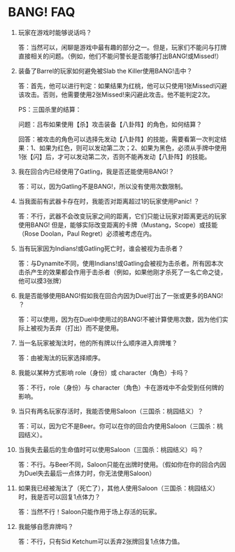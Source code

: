 # BANG! FAQ

1. 玩家在游戏时能够说话吗？

    答：当然可以，闲聊是游戏中最有趣的部分之一。但是，玩家们不能问与打牌直接相关的问题。（例如，他们不能问警长是否能够打出BANG!或Missed!）

1. 装备了Barrel的玩家如何避免被Slab the Killer使用BANG!击中？

    答：首先，他可以进行判定：如果结果为红桃，他可以只使用1张Missed!闪避该攻击。否则，他需要使用2张Missed!来闪避此攻击。他不能判定2次。

    PS：三国杀里的结算：
    
    问题：吕布如果使用【杀】攻击装备【八卦阵】的角色，如何结算？

    回答：被攻击的角色可以选择先发动【八卦阵】的技能，需要看第一次判定结果：1、如果为红色，则可以发动第二次；2、如果为黑色，必须从手牌中使用1张【闪】后，才可以发动第二次，否则不能再发动【八卦阵】的技能。

1. 我在回合内已经使用了Gatling，我是否还能使用BANG!？
    
    答：可以，因为Gatling不是BANG!，所以没有使用次数限制。

1. 当我面前有武器卡存在时，我能否对距离超过1的玩家使用Panic! ？

    答：不行，武器不会改变玩家之间的距离，它们只能让玩家对距离更远的玩家使用BANG! 
    但是，能够实际改变距离的卡牌（Mustang，Scope）或技能（Rose Doolan，Paul Regret）必须被考虑在内。

1. 当有玩家因为Indians!或Gatling死亡时，谁会被视为击杀者？

    答：与Dynamite不同，使用Indians!或Gatling会被视为击杀者。所有因本次击杀产生的效果都会作用于击杀者（例如，如果他刚才杀死了一名亡命之徒，他可以摸3张牌）

1. 我是否能够使用BANG!假如我在回合内因为Duel打出了一张或更多的BANG! ？

    答：可以使用，因为在Duel中使用过的BANG!不被计算使用次数，因为他们实际上被视为丢弃（打出）而不是使用。

1. 当一名玩家被淘汰时，他的所有牌以什么顺序进入弃牌堆？

    答：由被淘汰的玩家选择顺序。

1. 我能以某种方式影响 role（身份）或 character（角色）卡吗？

    答：不行，role（身份）与 character（角色）卡在游戏中不会受到任何牌的影响。

1. 当只有两名玩家存活时，我能否使用Saloon（三国杀：桃园结义）？

    答：可以，因为它不是Beer。你可以在你的回合内使用Saloon（三国杀：桃园结义）。

1. 当我失去最后的生命值时可以使用Saloon（三国杀：桃园结义）吗？

    答：不行。与Beer不同，Saloon只能在出牌时使用。（假如你在你的回合内因为Duel失去最后一点体力时，你无法使用Saloon）

1. 如果我已经被淘汰了（死亡了），其他人使用Saloon（三国杀：桃园结义）时，我是否可以回复1点体力？

    答：当然不行！Saloon只能作用于场上存活的玩家。

1. 我能够自愿弃牌吗？

    答：不行，只有Sid Ketchum可以丢弃2张牌回复1点体力值。
